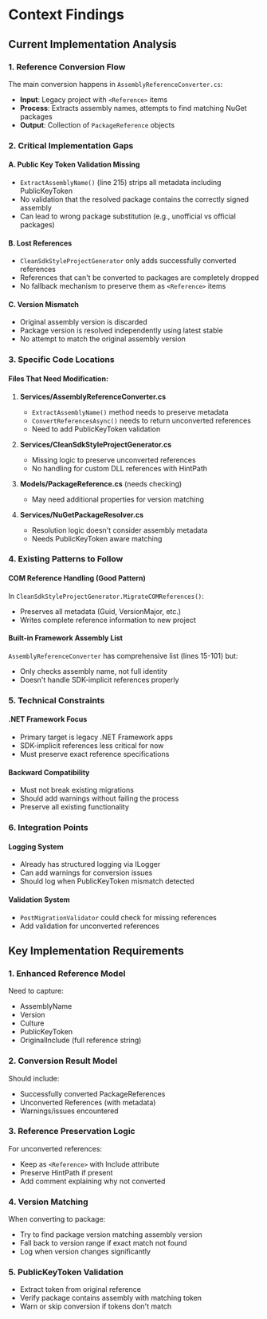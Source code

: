 # Context Findings

## Current Implementation Analysis

### 1. Reference Conversion Flow
The main conversion happens in `AssemblyReferenceConverter.cs`:
- **Input**: Legacy project with `<Reference>` items
- **Process**: Extracts assembly names, attempts to find matching NuGet packages
- **Output**: Collection of `PackageReference` objects

### 2. Critical Implementation Gaps

#### A. Public Key Token Validation Missing
- `ExtractAssemblyName()` (line 215) strips all metadata including PublicKeyToken
- No validation that the resolved package contains the correctly signed assembly
- Can lead to wrong package substitution (e.g., unofficial vs official packages)

#### B. Lost References
- `CleanSdkStyleProjectGenerator` only adds successfully converted references
- References that can't be converted to packages are completely dropped
- No fallback mechanism to preserve them as `<Reference>` items

#### C. Version Mismatch
- Original assembly version is discarded
- Package version is resolved independently using latest stable
- No attempt to match the original assembly version

### 3. Specific Code Locations

#### Files That Need Modification:
1. **Services/AssemblyReferenceConverter.cs**
   - `ExtractAssemblyName()` method needs to preserve metadata
   - `ConvertReferencesAsync()` needs to return unconverted references
   - Need to add PublicKeyToken validation

2. **Services/CleanSdkStyleProjectGenerator.cs**
   - Missing logic to preserve unconverted references
   - No handling for custom DLL references with HintPath

3. **Models/PackageReference.cs** (needs checking)
   - May need additional properties for version matching

4. **Services/NuGetPackageResolver.cs**
   - Resolution logic doesn't consider assembly metadata
   - Needs PublicKeyToken aware matching

### 4. Existing Patterns to Follow

#### COM Reference Handling (Good Pattern)
In `CleanSdkStyleProjectGenerator.MigrateCOMReferences()`:
- Preserves all metadata (Guid, VersionMajor, etc.)
- Writes complete reference information to new project

#### Built-in Framework Assembly List
`AssemblyReferenceConverter` has comprehensive list (lines 15-101) but:
- Only checks assembly name, not full identity
- Doesn't handle SDK-implicit references properly

### 5. Technical Constraints

#### .NET Framework Focus
- Primary target is legacy .NET Framework apps
- SDK-implicit references less critical for now
- Must preserve exact reference specifications

#### Backward Compatibility
- Must not break existing migrations
- Should add warnings without failing the process
- Preserve all existing functionality

### 6. Integration Points

#### Logging System
- Already has structured logging via ILogger
- Can add warnings for conversion issues
- Should log when PublicKeyToken mismatch detected

#### Validation System
- `PostMigrationValidator` could check for missing references
- Add validation for unconverted references

## Key Implementation Requirements

### 1. Enhanced Reference Model
Need to capture:
- AssemblyName
- Version
- Culture
- PublicKeyToken
- OriginalInclude (full reference string)

### 2. Conversion Result Model
Should include:
- Successfully converted PackageReferences
- Unconverted References (with metadata)
- Warnings/issues encountered

### 3. Reference Preservation Logic
For unconverted references:
- Keep as `<Reference>` with Include attribute
- Preserve HintPath if present
- Add comment explaining why not converted

### 4. Version Matching
When converting to package:
- Try to find package version matching assembly version
- Fall back to version range if exact match not found
- Log when version changes significantly

### 5. PublicKeyToken Validation
- Extract token from original reference
- Verify package contains assembly with matching token
- Warn or skip conversion if tokens don't match